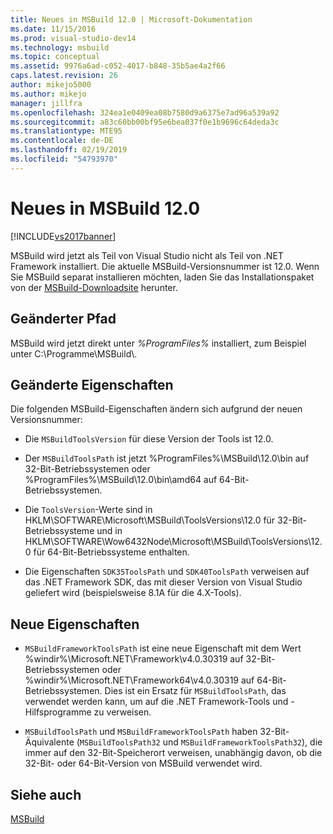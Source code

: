 ```yaml
---
title: Neues in MSBuild 12.0 | Microsoft-Dokumentation
ms.date: 11/15/2016
ms.prod: visual-studio-dev14
ms.technology: msbuild
ms.topic: conceptual
ms.assetid: 9976a6ad-c052-4017-b848-35b5ae4a2f66
caps.latest.revision: 26
author: mikejo5000
ms.author: mikejo
manager: jillfra
ms.openlocfilehash: 324ea1e0409ea08b7580d9a6375e7ad96a539a92
ms.sourcegitcommit: a83c60bb00bf95e6bea037f0e1b9696c64deda3c
ms.translationtype: MTE95
ms.contentlocale: de-DE
ms.lasthandoff: 02/19/2019
ms.locfileid: "54793970"
---
```

# <a name="what39s-new-in-msbuild-120"></a>Neues in MSBuild 12.0
[!INCLUDE[vs2017banner](../includes/vs2017banner.md)]

MSBuild wird jetzt als Teil von Visual Studio nicht als Teil von .NET Framework installiert. Die aktuelle MSBuild-Versionsnummer ist 12.0. Wenn Sie MSBuild separat installieren möchten, laden Sie das Installationspaket von der [MSBuild-Downloadsite](http://go.microsoft.com/fwlink/?LinkId=309745) herunter.  
  
## <a name="changed-path"></a>Geänderter Pfad  
 MSBuild wird jetzt direkt unter *%ProgramFiles%* installiert, zum Beispiel unter C:\Programme\MSBuild\\.  
  
## <a name="changed-properties"></a>Geänderte Eigenschaften  
 Die folgenden MSBuild-Eigenschaften ändern sich aufgrund der neuen Versionsnummer:  
  
-   Die `MSBuildToolsVersion` für diese Version der Tools ist 12.0.  
  
-   Der `MSBuildToolsPath` ist jetzt %ProgramFiles%\MSBuild\12.0\bin auf 32-Bit-Betriebssystemen oder %ProgramFiles%\MSBuild\12.0\bin\amd64 auf 64-Bit-Betriebssystemen.  
  
-   Die `ToolsVersion`-Werte sind in HKLM\SOFTWARE\Microsoft\MSBuild\ToolsVersions\12.0 für 32-Bit-Betriebssysteme und in HKLM\SOFTWARE\Wow6432Node\Microsoft\MSBuild\ToolsVersions\12.0 für 64-Bit-Betriebssysteme enthalten.  
  
-   Die Eigenschaften `SDK35ToolsPath` und `SDK40ToolsPath` verweisen auf das .NET Framework SDK, das mit dieser Version von Visual Studio geliefert wird (beispielsweise 8.1A für die 4.X-Tools).  
  
## <a name="new-properties"></a>Neue Eigenschaften  
  
-   `MSBuildFrameworkToolsPath` ist eine neue Eigenschaft mit dem Wert %windir%\Microsoft.NET\Framework\v4.0.30319 auf 32-Bit-Betriebssystemen oder %windir%\Microsoft.NET\Framework64\v4.0.30319 auf 64-Bit-Betriebssystemen. Dies ist ein Ersatz für `MSBuildToolsPath`, das verwendet werden kann, um auf die .NET Framework-Tools und -Hilfsprogramme zu verweisen.  
  
-   `MSBuildToolsPath` und `MSBuildFrameworkToolsPath` haben 32-Bit-Äquivalente (`MSBuildToolsPath32` und `MSBuildFrameworkToolsPath32`), die immer auf den 32-Bit-Speicherort verweisen, unabhängig davon, ob die 32-Bit- oder 64-Bit-Version von MSBuild verwendet wird.

## <a name="see-also"></a>Siehe auch
[MSBuild](msbuild.md)
